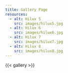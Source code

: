 ```yaml
---
title: Gallery Page
resources:
  - alt: Hilux 5
    src: images/hilux5.jpg
  - alt: Hilux 6
    src: images/hilux6.jpg
  - alt: Hilux 7
    src: images/hilux7.jpg
  - alt: Hilux 8
    src: images/hilux8.jpg
---
```


{{< gallery >}}
